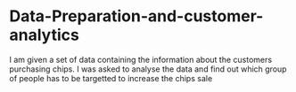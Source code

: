 # Data-Preparation-and-customer-analytics
I am given a set of data containing the information about the customers purchasing chips. I was asked to analyse the data and find out which group of people has to be targetted to increase the chips sale
